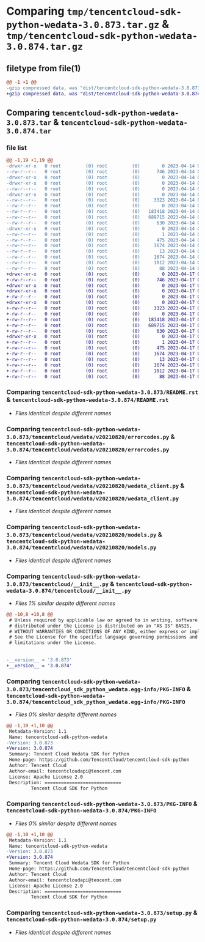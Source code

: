 # Comparing `tmp/tencentcloud-sdk-python-wedata-3.0.873.tar.gz` & `tmp/tencentcloud-sdk-python-wedata-3.0.874.tar.gz`

## filetype from file(1)

```diff
@@ -1 +1 @@
-gzip compressed data, was "dist/tencentcloud-sdk-python-wedata-3.0.873.tar", last modified: Fri Apr 14 01:02:37 2023, max compression
+gzip compressed data, was "dist/tencentcloud-sdk-python-wedata-3.0.874.tar", last modified: Mon Apr 17 00:54:47 2023, max compression
```

## Comparing `tencentcloud-sdk-python-wedata-3.0.873.tar` & `tencentcloud-sdk-python-wedata-3.0.874.tar`

### file list

```diff
@@ -1,19 +1,19 @@
-drwxr-xr-x   0 root         (0) root         (0)        0 2023-04-14 01:02:37.000000 tencentcloud-sdk-python-wedata-3.0.873/
--rw-r--r--   0 root         (0) root         (0)      746 2023-04-14 01:02:37.000000 tencentcloud-sdk-python-wedata-3.0.873/README.rst
-drwxr-xr-x   0 root         (0) root         (0)        0 2023-04-14 01:02:37.000000 tencentcloud-sdk-python-wedata-3.0.873/tencentcloud/
-drwxr-xr-x   0 root         (0) root         (0)        0 2023-04-14 01:02:37.000000 tencentcloud-sdk-python-wedata-3.0.873/tencentcloud/wedata/
--rw-r--r--   0 root         (0) root         (0)        0 2023-04-14 01:02:37.000000 tencentcloud-sdk-python-wedata-3.0.873/tencentcloud/wedata/__init__.py
-drwxr-xr-x   0 root         (0) root         (0)        0 2023-04-14 01:02:37.000000 tencentcloud-sdk-python-wedata-3.0.873/tencentcloud/wedata/v20210820/
--rw-r--r--   0 root         (0) root         (0)     3323 2023-04-14 01:02:37.000000 tencentcloud-sdk-python-wedata-3.0.873/tencentcloud/wedata/v20210820/errorcodes.py
--rw-r--r--   0 root         (0) root         (0)        0 2023-04-14 01:02:37.000000 tencentcloud-sdk-python-wedata-3.0.873/tencentcloud/wedata/v20210820/__init__.py
--rw-r--r--   0 root         (0) root         (0)   183418 2023-04-14 01:02:37.000000 tencentcloud-sdk-python-wedata-3.0.873/tencentcloud/wedata/v20210820/wedata_client.py
--rw-r--r--   0 root         (0) root         (0)   689715 2023-04-14 01:02:37.000000 tencentcloud-sdk-python-wedata-3.0.873/tencentcloud/wedata/v20210820/models.py
--rw-r--r--   0 root         (0) root         (0)      630 2023-04-14 01:02:37.000000 tencentcloud-sdk-python-wedata-3.0.873/tencentcloud/__init__.py
-drwxr-xr-x   0 root         (0) root         (0)        0 2023-04-14 01:02:37.000000 tencentcloud-sdk-python-wedata-3.0.873/tencentcloud_sdk_python_wedata.egg-info/
--rw-r--r--   0 root         (0) root         (0)        1 2023-04-14 01:02:37.000000 tencentcloud-sdk-python-wedata-3.0.873/tencentcloud_sdk_python_wedata.egg-info/dependency_links.txt
--rw-r--r--   0 root         (0) root         (0)      475 2023-04-14 01:02:37.000000 tencentcloud-sdk-python-wedata-3.0.873/tencentcloud_sdk_python_wedata.egg-info/SOURCES.txt
--rw-r--r--   0 root         (0) root         (0)     1674 2023-04-14 01:02:37.000000 tencentcloud-sdk-python-wedata-3.0.873/tencentcloud_sdk_python_wedata.egg-info/PKG-INFO
--rw-r--r--   0 root         (0) root         (0)       13 2023-04-14 01:02:37.000000 tencentcloud-sdk-python-wedata-3.0.873/tencentcloud_sdk_python_wedata.egg-info/top_level.txt
--rw-r--r--   0 root         (0) root         (0)     1674 2023-04-14 01:02:37.000000 tencentcloud-sdk-python-wedata-3.0.873/PKG-INFO
--rw-r--r--   0 root         (0) root         (0)     1012 2023-04-14 01:02:37.000000 tencentcloud-sdk-python-wedata-3.0.873/setup.py
--rw-r--r--   0 root         (0) root         (0)       88 2023-04-14 01:02:37.000000 tencentcloud-sdk-python-wedata-3.0.873/setup.cfg
+drwxr-xr-x   0 root         (0) root         (0)        0 2023-04-17 00:54:47.000000 tencentcloud-sdk-python-wedata-3.0.874/
+-rw-r--r--   0 root         (0) root         (0)      746 2023-04-17 00:54:47.000000 tencentcloud-sdk-python-wedata-3.0.874/README.rst
+drwxr-xr-x   0 root         (0) root         (0)        0 2023-04-17 00:54:47.000000 tencentcloud-sdk-python-wedata-3.0.874/tencentcloud/
+drwxr-xr-x   0 root         (0) root         (0)        0 2023-04-17 00:54:47.000000 tencentcloud-sdk-python-wedata-3.0.874/tencentcloud/wedata/
+-rw-r--r--   0 root         (0) root         (0)        0 2023-04-17 00:54:47.000000 tencentcloud-sdk-python-wedata-3.0.874/tencentcloud/wedata/__init__.py
+drwxr-xr-x   0 root         (0) root         (0)        0 2023-04-17 00:54:47.000000 tencentcloud-sdk-python-wedata-3.0.874/tencentcloud/wedata/v20210820/
+-rw-r--r--   0 root         (0) root         (0)     3323 2023-04-17 00:54:47.000000 tencentcloud-sdk-python-wedata-3.0.874/tencentcloud/wedata/v20210820/errorcodes.py
+-rw-r--r--   0 root         (0) root         (0)        0 2023-04-17 00:54:47.000000 tencentcloud-sdk-python-wedata-3.0.874/tencentcloud/wedata/v20210820/__init__.py
+-rw-r--r--   0 root         (0) root         (0)   183418 2023-04-17 00:54:47.000000 tencentcloud-sdk-python-wedata-3.0.874/tencentcloud/wedata/v20210820/wedata_client.py
+-rw-r--r--   0 root         (0) root         (0)   689715 2023-04-17 00:54:47.000000 tencentcloud-sdk-python-wedata-3.0.874/tencentcloud/wedata/v20210820/models.py
+-rw-r--r--   0 root         (0) root         (0)      630 2023-04-17 00:54:47.000000 tencentcloud-sdk-python-wedata-3.0.874/tencentcloud/__init__.py
+drwxr-xr-x   0 root         (0) root         (0)        0 2023-04-17 00:54:47.000000 tencentcloud-sdk-python-wedata-3.0.874/tencentcloud_sdk_python_wedata.egg-info/
+-rw-r--r--   0 root         (0) root         (0)        1 2023-04-17 00:54:47.000000 tencentcloud-sdk-python-wedata-3.0.874/tencentcloud_sdk_python_wedata.egg-info/dependency_links.txt
+-rw-r--r--   0 root         (0) root         (0)      475 2023-04-17 00:54:47.000000 tencentcloud-sdk-python-wedata-3.0.874/tencentcloud_sdk_python_wedata.egg-info/SOURCES.txt
+-rw-r--r--   0 root         (0) root         (0)     1674 2023-04-17 00:54:47.000000 tencentcloud-sdk-python-wedata-3.0.874/tencentcloud_sdk_python_wedata.egg-info/PKG-INFO
+-rw-r--r--   0 root         (0) root         (0)       13 2023-04-17 00:54:47.000000 tencentcloud-sdk-python-wedata-3.0.874/tencentcloud_sdk_python_wedata.egg-info/top_level.txt
+-rw-r--r--   0 root         (0) root         (0)     1674 2023-04-17 00:54:47.000000 tencentcloud-sdk-python-wedata-3.0.874/PKG-INFO
+-rw-r--r--   0 root         (0) root         (0)     1012 2023-04-17 00:54:47.000000 tencentcloud-sdk-python-wedata-3.0.874/setup.py
+-rw-r--r--   0 root         (0) root         (0)       88 2023-04-17 00:54:47.000000 tencentcloud-sdk-python-wedata-3.0.874/setup.cfg
```

### Comparing `tencentcloud-sdk-python-wedata-3.0.873/README.rst` & `tencentcloud-sdk-python-wedata-3.0.874/README.rst`

 * *Files identical despite different names*

### Comparing `tencentcloud-sdk-python-wedata-3.0.873/tencentcloud/wedata/v20210820/errorcodes.py` & `tencentcloud-sdk-python-wedata-3.0.874/tencentcloud/wedata/v20210820/errorcodes.py`

 * *Files identical despite different names*

### Comparing `tencentcloud-sdk-python-wedata-3.0.873/tencentcloud/wedata/v20210820/wedata_client.py` & `tencentcloud-sdk-python-wedata-3.0.874/tencentcloud/wedata/v20210820/wedata_client.py`

 * *Files identical despite different names*

### Comparing `tencentcloud-sdk-python-wedata-3.0.873/tencentcloud/wedata/v20210820/models.py` & `tencentcloud-sdk-python-wedata-3.0.874/tencentcloud/wedata/v20210820/models.py`

 * *Files identical despite different names*

### Comparing `tencentcloud-sdk-python-wedata-3.0.873/tencentcloud/__init__.py` & `tencentcloud-sdk-python-wedata-3.0.874/tencentcloud/__init__.py`

 * *Files 1% similar despite different names*

```diff
@@ -10,8 +10,8 @@
 # Unless required by applicable law or agreed to in writing, software
 # distributed under the License is distributed on an "AS IS" BASIS,
 # WITHOUT WARRANTIES OR CONDITIONS OF ANY KIND, either express or implied.
 # See the License for the specific language governing permissions and
 # limitations under the License.
 
 
-__version__ = '3.0.873'
+__version__ = '3.0.874'
```

### Comparing `tencentcloud-sdk-python-wedata-3.0.873/tencentcloud_sdk_python_wedata.egg-info/PKG-INFO` & `tencentcloud-sdk-python-wedata-3.0.874/tencentcloud_sdk_python_wedata.egg-info/PKG-INFO`

 * *Files 0% similar despite different names*

```diff
@@ -1,10 +1,10 @@
 Metadata-Version: 1.1
 Name: tencentcloud-sdk-python-wedata
-Version: 3.0.873
+Version: 3.0.874
 Summary: Tencent Cloud Wedata SDK for Python
 Home-page: https://github.com/TencentCloud/tencentcloud-sdk-python
 Author: Tencent Cloud
 Author-email: tencentcloudapi@tencent.com
 License: Apache License 2.0
 Description: ============================
         Tencent Cloud SDK for Python
```

### Comparing `tencentcloud-sdk-python-wedata-3.0.873/PKG-INFO` & `tencentcloud-sdk-python-wedata-3.0.874/PKG-INFO`

 * *Files 0% similar despite different names*

```diff
@@ -1,10 +1,10 @@
 Metadata-Version: 1.1
 Name: tencentcloud-sdk-python-wedata
-Version: 3.0.873
+Version: 3.0.874
 Summary: Tencent Cloud Wedata SDK for Python
 Home-page: https://github.com/TencentCloud/tencentcloud-sdk-python
 Author: Tencent Cloud
 Author-email: tencentcloudapi@tencent.com
 License: Apache License 2.0
 Description: ============================
         Tencent Cloud SDK for Python
```

### Comparing `tencentcloud-sdk-python-wedata-3.0.873/setup.py` & `tencentcloud-sdk-python-wedata-3.0.874/setup.py`

 * *Files identical despite different names*

